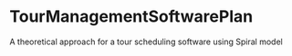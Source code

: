 # TourManagementSoftwarePlan

A theoretical approach for a tour scheduling software using Spiral model
